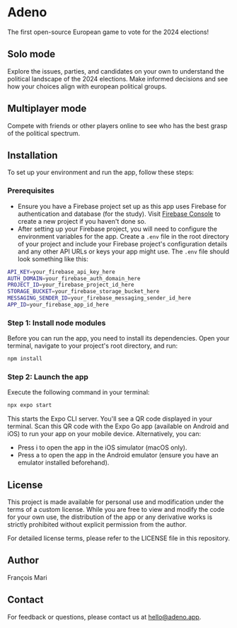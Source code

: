 # Adeno
The first open-source European game to vote for the 2024 elections!

## Solo mode

Explore the issues, parties, and candidates on your own to understand the political landscape of the 2024 elections. Make informed decisions and see how your choices align with european political groups.

## Multiplayer mode

Compete with friends or other players online to see who has the best grasp of the political spectrum.

## Installation
To set up your environment and run the app, follow these steps:

### Prerequisites

- Ensure you have a Firebase project set up as this app uses Firebase for authentication and database (for the study). Visit [Firebase Console](https://console.firebase.google.com/) to create a new project if you haven't done so.
- After setting up your Firebase project, you will need to configure the environment variables for the app. Create a `.env` file in the root directory of your project and include your Firebase project's configuration details and any other API URLs or keys your app might use. The `.env` file should look something like this:

```bash
API_KEY=your_firebase_api_key_here
AUTH_DOMAIN=your_firebase_auth_domain_here
PROJECT_ID=your_firebase_project_id_here
STORAGE_BUCKET=your_firebase_storage_bucket_here
MESSAGING_SENDER_ID=your_firebase_messaging_sender_id_here
APP_ID=your_firebase_app_id_here
```

### Step 1: Install node modules

Before you can run the app, you need to install its dependencies. Open your terminal, navigate to your project's root directory, and run:

```bash
npm install
```

### Step 2: Launch the app
Execute the following command in your terminal:

```bash
npx expo start
```
This starts the Expo CLI server. You'll see a QR code displayed in your terminal. Scan this QR code with the Expo Go app (available on Android and iOS) to run your app on your mobile device. Alternatively, you can:

* Press i to open the app in the iOS simulator (macOS only).
* Press a to open the app in the Android emulator (ensure you have an emulator installed beforehand).

## License

This project is made available for personal use and modification under the terms of a custom license. While you are free to view and modify the code for your own use, the distribution of the app or any derivative works is strictly prohibited without explicit permission from the author.

For detailed license terms, please refer to the LICENSE file in this repository.

## Author

François Mari

## Contact

For feedback or questions, please contact us at hello@adeno.app.
